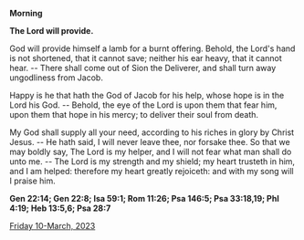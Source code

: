 **Morning**

**The Lord will provide.**
 
God will provide himself a lamb for a burnt offering. Behold, the Lord's hand is not shortened, that it cannot save; neither his ear heavy, that it cannot hear. -- There shall come out of Sion the Deliverer, and shall turn away ungodliness from Jacob.
 
Happy is he that hath the God of Jacob for his help, whose hope is in the Lord his God. -- Behold, the eye of the Lord is upon them that fear him, upon them that hope in his mercy; to deliver their soul from death.
 
My God shall supply all your need, according to his riches in glory by Christ Jesus. -- He hath said, I will never leave thee, nor forsake thee. So that we may boldly say, The Lord is my helper, and I will not fear what man shall do unto me. -- The Lord is my strength and my shield; my heart trusteth in him, and I am helped: therefore my heart greatly rejoiceth: and with my song will I praise him.  

**Gen 22:14; Gen 22:8; Isa 59:1; Rom 11:26; Psa 146:5; Psa 33:18,19; Phl 4:19; Heb 13:5,6; Psa 28:7**

[Friday 10-March, 2023](https://t.me/daily_light)
